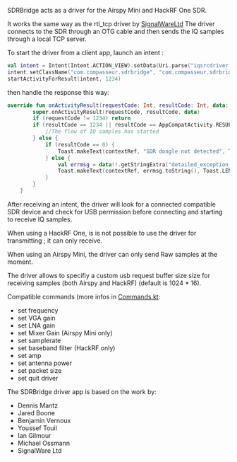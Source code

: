 SDRBridge acts as a driver for the Airspy Mini and HackRF One SDR.

It works the same way as the rtl_tcp driver by [SignalWareLtd](https://github.com/signalwareltd/rtl_tcp_andro-)
The driver connects to the SDR through an OTG cable and then sends the IQ samples through a local TCP server.

To start the driver from a client app, launch an intent :

```kotlin
val intent = Intent(Intent.ACTION_VIEW).setData(Uri.parse("iqsrcdriver://?a=$address&p=$port&f=$frequency&s=$samplerate"))
intent.setClassName("com.compasseur.sdrbridge", "com.compasseur.sdrbridge.IntentHandlerActivity")
startActivityForResult(intent, 1234)
```

then handle the response this way: 

```kotlin
override fun onActivityResult(requestCode: Int, resultCode: Int, data: Intent?) {
        super.onActivityResult(requestCode, resultCode, data)
        if (requestCode != 1234) return
        if (resultCode == 1234 || resultCode == AppCompatActivity.RESULT_OK) {
            //The flow of IQ samples has started
        } else {
            if (resultCode == 0) {
                Toast.makeText(contextRef, "SDR dongle not detected", Toast.LENGTH_SHORT).show()
            } else {
                val errmsg = data!!.getStringExtra("detailed_exception_message")
                Toast.makeText(contextRef, errmsg.toString(), Toast.LENGTH_SHORT).show()
            }
        }
    }
```

After receiving an intent, the driver will look for a connected compatible SDR device and check for USB permission before connecting and starting to receive IQ samples.


When using a HackRF One, is is not possible to use the driver for transmitting ; it can only receive.

When using an Airspy Mini, the driver can only send Raw samples at the moment.

The driver allows to specifiy a custom usb request buffer size size for receiving samples (both Airspy and HackRF) (default is 1024 * 16).

Compatible commands (more infos in [Commands.kt](https://github.com/compasseur/SDRBridge/blob/main/app/src/main/java/com/compasseur/sdrbridge/Commands.kt):
- set frequency
- set VGA gain
- set LNA gain
- set Mixer Gain (Airspy Mini only)
- set samplerate
- set baseband filter (HackRF only)
- set amp
- set antenna power
- set packet size
- set quit driver



The SDRBridge driver app is based on the work by:
- Dennis Mantz
- Jared Boone
- Benjamin Vernoux
- Youssef Touil
- Ian Gilmour
- Michael Ossmann
- SignalWare Ltd
